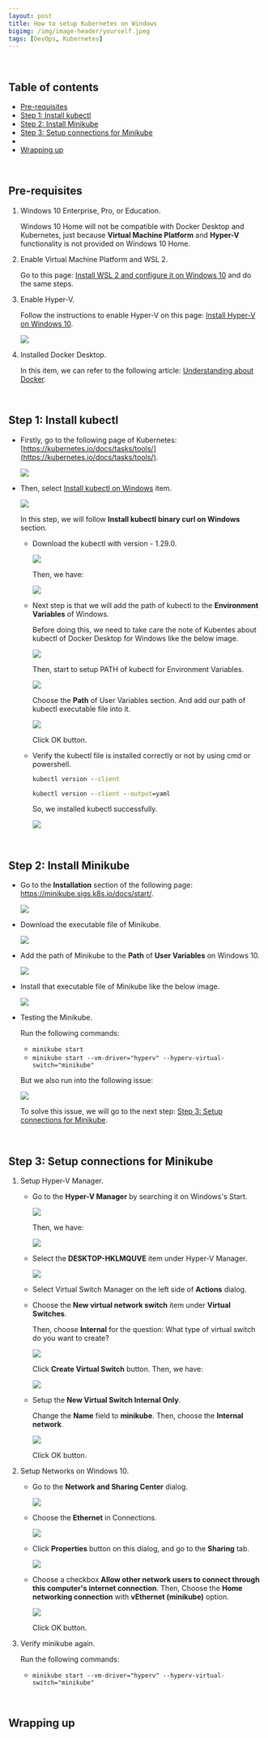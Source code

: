 ```yaml
---
layout: post
title: How to setup Kubernetes on Windows
bigimg: /img/image-header/yourself.jpeg
tags: [DevOps, Kubernetes]
---
```




<br>

## Table of contents
- [Pre-requisites](#pre-requisites)
- [Step 1: Install kubectl](#step-1-install-kubectl)
- [Step 2: Install Minikube](#step-2-install-minikube)
- [Step 3: Setup connections for Minikube](#step-3-setup-connections-for-minikube)
- []()
- [Wrapping up](#wrapping-up)


<br>

## Pre-requisites

1. Windows 10 Enterprise, Pro, or Education.

    Windows 10 Home will not be compatible with Docker Desktop and Kubernetes, just because **Virtual Machine Platform** and **Hyper-V** functionality is not provided on Windows 10 Home.

2. Enable Virtual Machine Platform and WSL 2.

    Go to this page: [Install WSL 2 and configure it on Windows 10](https://gailloty.net/Rstudio-server-windows/install-wsl-2-and-configure-it-on-windows-10.html) and do the same steps.

3. Enable Hyper-V.

    Follow the instructions to enable Hyper-V on this page: [Install Hyper-V on Windows 10](https://learn.microsoft.com/en-us/virtualization/hyper-v-on-windows/quick-start/enable-hyper-v).

    ![](../../../img/devops/container-orchestrator/kubenetes/setup/kubernetes-10.png)

4. Installed Docker Desktop.

    In this item, we can refer to the following article: [Understanding about Docker](https://ducmanhphan.github.io/2020-05-07-understanding-about-docker/#how-to-setup-docker).


<br>

## Step 1: Install kubectl

- Firstly, go to the following page of Kubernetes: [https://kubernetes.io/docs/tasks/tools/](https://kubernetes.io/docs/tasks/tools/).

    ![](../../../img/devops/container-orchestrator/kubenetes/setup/kubernetes-1.png)

- Then, select [Install kubectl on Windows](https://kubernetes.io/docs/tasks/tools/install-kubectl-windows/) item.

    ![](../../../img/devops/container-orchestrator/kubenetes/setup/kubernetes-2.png)

    In this step, we will follow **Install kubectl binary curl on Windows** section.

    - Download the kubectl with version - 1.29.0.

        ![](../../../img/devops/container-orchestrator/kubenetes/setup/kubernetes-3.png)

        Then, we have:

        ![](../../../img/devops/container-orchestrator/kubenetes/setup/kubernetes-4.png)

    - Next step is that we will add the path of kubectl to the **Environment Variables** of Windows.

        Before doing this, we need to take care the note of Kubentes about kubectl of Docker Desktop for Windows like the below image.

        ![](../../../img/devops/container-orchestrator/kubenetes/setup/kubernetes-5.png)

        Then, start to setup PATH of kubectl for Environment Variables.
        
        ![](../../../img/devops/container-orchestrator/kubenetes/setup/kubernetes-6.png)
        
        Choose the **Path** of User Variables section. And add our path of kubectl executable file into it.
 
        ![](../../../img/devops/container-orchestrator/kubenetes/setup/kubernetes-7.png)

        Click OK button.

    - Verify the kubectl file is installed correctly or not by using cmd or powershell.

        ```bat
        kubectl version --client

        kubectl version --client --output=yaml
        ```

        So, we installed kubectl successfully.

        ![](../../../img/devops/container-orchestrator/kubenetes/setup/kubernetes-8.png)


<br>

## Step 2: Install Minikube

- Go to the **Installation** section of the following page: https://minikube.sigs.k8s.io/docs/start/.

    ![](../../../img/devops/container-orchestrator/kubenetes/setup/kubernetes-9.png)

- Download the executable file of Minikube.

    ![](../../../img/devops/container-orchestrator/kubenetes/setup/kubernetes-11.png)

- Add the path of Minikube to the **Path** of **User Variables** on Windows 10.

    ![](../../../img/devops/container-orchestrator/kubenetes/setup/kubernetes-13.png)

- Install that executable file of Minikube like the below image.

    ![](../../../img/devops/container-orchestrator/kubenetes/setup/kubernetes-12.png)

- Testing the Minikube.

    Run the following commands:
    - `minikube start`
    - `minikube start --vm-driver="hyperv" --hyperv-virtual-switch="minikube"`

    But we also run into the following issue:

    ![](../../../img/devops/container-orchestrator/kubenetes/setup/kubernetes-14.png)

    To solve this issue, we will go to the next step: [Step 3: Setup connections for Minikube](#step-3-setup-connections-for-minikube).


<br>

## Step 3: Setup connections for Minikube

1. Setup Hyper-V Manager.

    - Go to the **Hyper-V Manager** by searching it on Windows's Start.

        ![](../../../img/devops/container-orchestrator/kubenetes/setup/kubernetes-15.png)

        Then, we have:

        ![](../../../img/devops/container-orchestrator/kubenetes/setup/kubernetes-16.png)

    - Select the **DESKTOP-HKLMQUVE** item under Hyper-V Manager.

        ![](../../../img/devops/container-orchestrator/kubenetes/setup/kubernetes-17.png)

    - Select Virtual Switch Manager on the left side of **Actions** dialog.

    - Choose the **New virtual network switch** item under **Virtual Switches**.

        Then, choose **Internal** for the question: What type of virtual switch do you want to create?

        ![](../../../img/devops/container-orchestrator/kubenetes/setup/kubernetes-18.png)

        Click **Create Virtual Switch** button. Then, we have:

        ![](../../../img/devops/container-orchestrator/kubenetes/setup/kubernetes-19.png)

    - Setup the **New Virtual Switch Internal Only**.

        Change the **Name** field to **minikube**. Then, choose the **Internal network**.

        ![](../../../img/devops/container-orchestrator/kubenetes/setup/kubernetes-20.png)
        
        Click OK button.

2. Setup Networks on Windows 10.

    - Go to the **Network and Sharing Center** dialog.

        ![](../../../img/devops/container-orchestrator/kubenetes/setup/kubernetes-21.png)

    - Choose the **Ethernet** in Connections.

        ![](../../../img/devops/container-orchestrator/kubenetes/setup/kubernetes-22.png)

    - Click **Properties** button on this dialog, and go to the **Sharing** tab.

        ![](../../../img/devops/container-orchestrator/kubenetes/setup/kubernetes-23.png)

    - Choose a checkbox **Allow other network users to connect through this computer's internet connection**. Then, Choose the **Home networking connection** with **vEthernet (minikube)** option.

        ![](../../../img/devops/container-orchestrator/kubenetes/setup/kubernetes-24.png)

        Click OK button.

3. Verify minikube again.

    Run the following commands:
    - `minikube start --vm-driver="hyperv" --hyperv-virtual-switch="minikube"`


<br>

## Wrapping up




